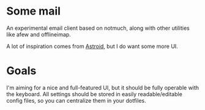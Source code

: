 # Some mail

An experimental email client based on notmuch, along with other utilities like
afew and offlineimap.

A lot of inspiration comes from [Astroid](https://github.com/astroidmail/astroid),
but I do want some more UI.


# Goals
I'm aiming for a nice and full-featured UI, but it should be fully operable with the keyboard.
All settings should be stored in easily readable/editable config files, so you
can centralize them in your dotfiles.
